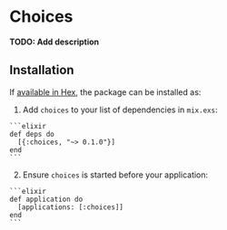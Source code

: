 # Choices

**TODO: Add description**

## Installation

If [available in Hex](https://hex.pm/docs/publish), the package can be installed as:

  1. Add `choices` to your list of dependencies in `mix.exs`:

    ```elixir
    def deps do
      [{:choices, "~> 0.1.0"}]
    end
    ```

  2. Ensure `choices` is started before your application:

    ```elixir
    def application do
      [applications: [:choices]]
    end
    ```

